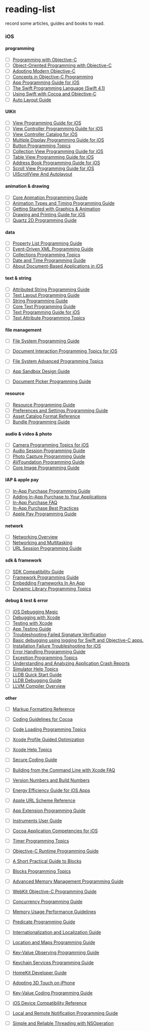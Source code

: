 # reading-list
record some articles, guides and books to read.

### iOS

#### programming

- [ ] [Programming with Objective-C](https://developer.apple.com/library/content/documentation/Cocoa/Conceptual/ProgrammingWithObjectiveC/Introduction/Introduction.html#//apple_ref/doc/uid/TP40011210)
- [ ] [Object-Oriented Programming with Objective-C](https://developer.apple.com/library/content/documentation/Cocoa/Conceptual/OOP_ObjC/Introduction/Introduction.html)
- [ ] [Adopting Modern Objective-C](https://developer.apple.com/library/content/releasenotes/ObjectiveC/ModernizationObjC/AdoptingModernObjective-C/AdoptingModernObjective-C.html#//apple_ref/doc/uid/TP40014150)
- [ ] [Concepts in Objective-C Programming](https://developer.apple.com/library/content/documentation/General/Conceptual/CocoaEncyclopedia/Introduction/Introduction.html)
- [ ] [App Programming Guide for iOS](https://developer.apple.com/library/content/documentation/iPhone/Conceptual/iPhoneOSProgrammingGuide/Introduction/Introduction.html)
- [ ] [The Swift Programming Language (Swift 4.1)](https://developer.apple.com/library/content/documentation/Swift/Conceptual/Swift_Programming_Language/index.html#//apple_ref/doc/uid/TP40014097)
- [ ] [Using Swift with Cocoa and Objective-C](https://developer.apple.com/library/content/documentation/Swift/Conceptual/BuildingCocoaApps/index.html)
- [ ] [Auto Layout Guide](https://developer.apple.com/library/content/documentation/UserExperience/Conceptual/AutolayoutPG/index.html#//apple_ref/doc/uid/TP40010853)

#### UIKit

- [ ] [View Programming Guide for iOS](https://developer.apple.com/library/content/documentation/WindowsViews/Conceptual/ViewPG_iPhoneOS/Introduction/Introduction.html#//apple_ref/doc/uid/TP40009503)
- [ ] [View Controller Programming Guide for iOS](https://developer.apple.com/library/content/featuredarticles/ViewControllerPGforiPhoneOS)
- [ ] [View Controller Catalog for iOS](https://developer.apple.com/library/content/documentation/WindowsViews/Conceptual/ViewControllerCatalog/Introduction.html#//apple_ref/doc/uid/TP40011313)
- [ ] [Multiple Display Programming Guide for iOS](https://developer.apple.com/library/content/documentation/WindowsViews/Conceptual/WindowAndScreenGuide/Introduction/Introduction.html)
- [ ] [Button Programming Topics](https://developer.apple.com/library/content/documentation/Cocoa/Conceptual/Button/Button.html#//apple_ref/doc/uid/10000019i)
- [ ] [Collection View Programming Guide for iOS](https://developer.apple.com/library/content/documentation/WindowsViews/Conceptual/CollectionViewPGforIOS/Introduction/Introduction.html)
- [ ] [Table View Programming Guide for iOS](https://developer.apple.com/library/content/documentation/UserExperience/Conceptual/TableView_iPhone/AboutTableViewsiPhone/AboutTableViewsiPhone.html)
- [ ] [Address Book Programming Guide for iOS](https://developer.apple.com/library/content/documentation/ContactData/Conceptual/AddressBookProgrammingGuideforiPhone/Introduction.html)
- [ ] [Scroll View Programming Guide for iOS](https://developer.apple.com/library/content/documentation/WindowsViews/Conceptual/UIScrollView_pg/Introduction/Introduction.html)
- [ ] [UIScrollView And Autolayout](https://developer.apple.com/library/content/technotes/tn2154/_index.html#//apple_ref/doc/uid/DTS40013309)

#### animation & drawing

- [ ] [Core Animation Programming Guide](https://developer.apple.com/library/content/documentation/Cocoa/Conceptual/CoreAnimation_guide/Introduction/Introduction.html#//apple_ref/doc/uid/TP40004514)
- [ ] [Animation Types and Timing Programming Guide](https://developer.apple.com/library/content/documentation/Cocoa/Conceptual/Animation_Types_Timing/Introduction/Introduction.html)
- [ ] [Getting Started with Graphics & Animation](https://developer.apple.com/library/content/referencelibrary/GettingStarted/GS_GraphicsImaging/_index.html#//apple_ref/doc/uid/TP30001000)
- [ ] [Drawing and Printing Guide for iOS](https://developer.apple.com/library/content/documentation/2DDrawing/Conceptual/DrawingPrintingiOS/Introduction/Introduction.html)
- [ ] [Quartz 2D Programming Guide](https://developer.apple.com/library/content/documentation/GraphicsImaging/Conceptual/drawingwithquartz2d/Introduction/Introduction.html#//apple_ref/doc/uid/TP30001066)

#### data

- [ ] [Property List Programming Guide](https://developer.apple.com/library/content/documentation/Cocoa/Conceptual/PropertyLists/Introduction/Introduction.html)
- [ ] [Event-Driven XML Programming Guide](https://developer.apple.com/library/content/documentation/Cocoa/Conceptual/XMLParsing/XMLParsing.html)
- [ ] [Collections Programming Topics](https://developer.apple.com/library/content/documentation/Cocoa/Conceptual/Collections/Collections.html)
- [ ] [Date and Time Programming Guide](https://developer.apple.com/library/content/documentation/Cocoa/Conceptual/DatesAndTimes/DatesAndTimes.html)
- [ ] [About Document-Based Applications in iOS](https://developer.apple.com/library/content/documentation/DataManagement/Conceptual/DocumentBasedAppPGiOS/Introduction/Introduction.html)

#### text & string
- [ ] [Attributed String Programming Guide](https://developer.apple.com/library/content/documentation/Cocoa/Conceptual/AttributedStrings/AttributedStrings.html#//apple_ref/doc/uid/10000036i)
- [ ] [Text Layout Programming Guide](https://developer.apple.com/library/content/documentation/Cocoa/Conceptual/TextLayout/TextLayout.html#//apple_ref/doc/uid/10000158i)
- [ ] [String Programming Guide](https://developer.apple.com/library/content/documentation/Cocoa/Conceptual/Strings/introStrings.html#//apple_ref/doc/uid/10000035i)
- [ ] [Core Text Programming Guide](https://developer.apple.com/library/content/documentation/StringsTextFonts/Conceptual/CoreText_Programming/Introduction/Introduction.html#//apple_ref/doc/uid/TP40005533)
- [ ] [Text Programming Guide for iOS](https://developer.apple.com/library/content/documentation/StringsTextFonts/Conceptual/TextAndWebiPhoneOS/Introduction/Introduction.html#//apple_ref/doc/uid/TP40009542)
- [ ] [Text Attribute Programming Topics](https://developer.apple.com/library/content/documentation/Cocoa/Conceptual/TextAttributes/TextAttributes.html)

#### file management

- [ ] [File System Programming Guide](https://developer.apple.com/library/content/documentation/FileManagement/Conceptual/FileSystemProgrammingGuide/Introduction/Introduction.html#//apple_ref/doc/uid/TP40010672)
- [ ] [Document Interaction Programming Topics for iOS](https://developer.apple.com/library/content/documentation/FileManagement/Conceptual/DocumentInteraction_TopicsForIOS/Introduction/Introduction.html)
- [ ] [File System Advanced Programming Topics](https://developer.apple.com/library/content/documentation/FileManagement/Conceptual/FileSystemAdvancedPT/Introduction/Introduction.html)
- [ ] [App Sandbox Design Guide](https://developer.apple.com/library/content/documentation/Security/Conceptual/AppSandboxDesignGuide/AboutAppSandbox/AboutAppSandbox.html#//apple_ref/doc/uid/TP40011183)
- [ ] [Document Picker Programming Guide](https://developer.apple.com/library/content/documentation/FileManagement/Conceptual/DocumentPickerProgrammingGuide/Introduction/Introduction.html#//apple_ref/doc/uid/TP40014451)


#### resource

- [ ] [Resource Programming Guide](https://developer.apple.com/library/content/documentation/Cocoa/Conceptual/LoadingResources/Introduction/Introduction.html)
- [ ] [Preferences and Settings Programming Guide](https://developer.apple.com/library/content/documentation/Cocoa/Conceptual/UserDefaults/Introduction/Introduction.html)
- [ ] [Asset Catalog Format Reference](https://developer.apple.com/library/content/documentation/Xcode/Reference/xcode_ref-Asset_Catalog_Format/index.html#//apple_ref/doc/uid/TP40015170)
- [ ] [Bundle Programming Guide](https://developer.apple.com/library/content/documentation/CoreFoundation/Conceptual/CFBundles/Introduction/Introduction.html#//apple_ref/doc/uid/10000123i)

#### audio & video & photo
- [ ] [Camera Programming Topics for iOS](https://developer.apple.com/library/content/documentation/AudioVideo/Conceptual/CameraAndPhotoLib_TopicsForIOS/Introduction/Introduction.html)
- [ ] [Audio Session Programming Guide](https://developer.apple.com/library/content/documentation/Audio/Conceptual/AudioSessionProgrammingGuide/Introduction/Introduction.html#//apple_ref/doc/uid/TP40007875)
- [ ] [Photo Capture Programming Guide](https://developer.apple.com/library/content/documentation/AudioVideo/Conceptual/PhotoCaptureGuide/index.html#//apple_ref/doc/uid/TP40017511)
- [ ] [AVFoundation Programming Guide](https://developer.apple.com/library/content/documentation/AudioVideo/Conceptual/AVFoundationPG/Articles/00_Introduction.html#//apple_ref/doc/uid/TP40010188)
- [ ] [Core Image Programming Guide](https://developer.apple.com/library/content/documentation/GraphicsImaging/Conceptual/CoreImaging/ci_intro/ci_intro.html#//apple_ref/doc/uid/TP30001185)

#### IAP & apple pay
- [ ] [In-App Purchase Programming Guide](https://developer.apple.com/library/content/documentation/NetworkingInternet/Conceptual/StoreKitGuide/Introduction.html#//apple_ref/doc/uid/TP40008267)
- [ ] [Adding In-App Purchase to Your Applications](https://developer.apple.com/library/content/technotes/tn2259/_index.html#//apple_ref/doc/uid/DTS40009578)
- [ ] [In-App Purchase FAQ](https://developer.apple.com/library/content/technotes/tn2413/_index.html#//apple_ref/doc/uid/DTS40016228)
- [ ] [In-App Purchase Best Practices](https://developer.apple.com/library/content/technotes/tn2387/_index.html#//apple_ref/doc/uid/DTS40014795)
- [ ] [Apple Pay Programming Guide](https://developer.apple.com/library/content/ApplePay_Guide/index.html#//apple_ref/doc/uid/TP40014764)

#### network

- [ ] [Networking Overview](https://developer.apple.com/library/content/documentation/NetworkingInternetWeb/Conceptual/NetworkingOverview/Introduction/Introduction.html#//apple_ref/doc/uid/TP40010220)
- [ ] [Networking and Multitasking](https://developer.apple.com/library/content/technotes/tn2277/_index.html#//apple_ref/doc/uid/DTS40010841)
- [ ] [URL Session Programming Guide](https://developer.apple.com/library/content/documentation/Cocoa/Conceptual/URLLoadingSystem/URLLoadingSystem.html#//apple_ref/doc/uid/10000165i)

#### sdk & framework

- [ ] [SDK Compatibility Guide](https://developer.apple.com/library/content/documentation/DeveloperTools/Conceptual/cross_development/Introduction/Introduction.html)
- [ ] [Framework Programming Guide](https://developer.apple.com/library/content/documentation/MacOSX/Conceptual/BPFrameworks/Frameworks.html)
- [ ] [Embedding Frameworks In An App](https://developer.apple.com/library/content/technotes/tn2435/_index.html#//apple_ref/doc/uid/DTS40017543)
- [ ] [Dynamic Library Programming Topics](https://developer.apple.com/library/content/documentation/DeveloperTools/Conceptual/DynamicLibraries/000-Introduction/Introduction.html)

#### debug & test & error

- [ ] [iOS Debugging Magic](https://developer.apple.com/library/content/technotes/tn2239/_index.html#//apple_ref/doc/uid/DTS40010638)
- [ ] [Debugging with Xcode](https://developer.apple.com/library/content/documentation/DeveloperTools/Conceptual/debugging_with_xcode/chapters/about_debugging_w_xcode.html#//apple_ref/doc/uid/TP40015022)
- [ ] [Testing with Xcode](https://developer.apple.com/library/content/documentation/DeveloperTools/Conceptual/testing_with_xcode/chapters/01-introduction.html#//apple_ref/doc/uid/TP40014132)
- [ ] [App Testing Guide](https://developer.apple.com/library/content/technotes/tn2431/_index.html#//apple_ref/doc/uid/DTS40017497)
- [ ] [Troubleshooting Failed Signature Verification](https://developer.apple.com/library/content/technotes/tn2318/_index.html#//apple_ref/doc/uid/DTS40013777)
- [ ] [Basic debugging using logging for Swift and Objective-C apps.](https://developer.apple.com/library/content/technotes/tn2347/_index.html#//apple_ref/doc/uid/DTS40014516)
- [ ] [Installation Failure Troubleshooting for iOS](https://developer.apple.com/library/content/technotes/tn2319/_index.html#//apple_ref/doc/uid/DTS40013778)
- [ ] [Error Handling Programming Guide](https://developer.apple.com/library/content/documentation/Cocoa/Conceptual/ErrorHandlingCocoa/ErrorHandling/ErrorHandling.html)
- [ ] [Exception Programming Topics](https://developer.apple.com/library/content/documentation/Cocoa/Conceptual/Exceptions/Exceptions.html)
- [ ] [Understanding and Analyzing Application Crash Reports](https://developer.apple.com/library/content/technotes/tn2151/_index.html#//apple_ref/doc/uid/DTS40008184)
- [ ] [Simulator Help Topics](https://developer.apple.com/library/content/documentation/IDEs/Conceptual/simulator_help_topics/Chapter/Chapter.html#//apple_ref/doc/uid/TP40017692)
- [ ] [LLDB Quick Start Guide](https://developer.apple.com/library/content/documentation/IDEs/Conceptual/gdb_to_lldb_transition_guide/document/Introduction.html)
- [ ] [LLDB Debugging Guide](https://developer.apple.com/library/content/documentation/General/Conceptual/lldb-guide/chapters/Introduction.html#//apple_ref/doc/uid/TP40016717)
- [ ] [LLVM Compiler Overview](https://developer.apple.com/library/content/documentation/CompilerTools/Conceptual/LLVMCompilerOverview/index.html)

#### other

- [ ] [Markup Formatting Reference](https://developer.apple.com/library/content/documentation/Xcode/Reference/xcode_markup_formatting_ref/index.html#//apple_ref/doc/uid/TP40016497)
- [ ] [Coding Guidelines for Cocoa](https://developer.apple.com/library/content/documentation/Cocoa/Conceptual/CodingGuidelines/CodingGuidelines.html)
- [ ] [Code Loading Programming Topics](https://developer.apple.com/library/content/documentation/Cocoa/Conceptual/LoadingCode/LoadingCode.html)
- [ ] [Xcode Profile Guided Optimization](https://developer.apple.com/library/content/documentation/DeveloperTools/Conceptual/xcode_profile_guided_optimization/Introduction/Introduction.html#//apple_ref/doc/uid/TP40014459)
- [ ] [Xcode Help Topics](https://developer.apple.com/library/content/documentation/IDEs/Reference/xcode_help-collection/Chapter/Chapter.html#//apple_ref/doc/uid/TP40009996)
- [ ] [Secure Coding Guide](https://developer.apple.com/library/content/documentation/Security/Conceptual/SecureCodingGuide/Introduction.html#//apple_ref/doc/uid/TP40002415)
- [ ] [Building from the Command Line with Xcode FAQ](https://developer.apple.com/library/content/technotes/tn2339/_index.html#//apple_ref/doc/uid/DTS40014588)
- [ ] [Version Numbers and Build Numbers](https://developer.apple.com/library/content/technotes/tn2420/_index.html#//apple_ref/doc/uid/DTS40016603)
- [ ] [Energy Efficiency Guide for iOS Apps](https://developer.apple.com/library/content/documentation/Performance/Conceptual/EnergyGuide-iOS/index.html#//apple_ref/doc/uid/TP40015243)
- [ ] [Apple URL Scheme Reference](https://developer.apple.com/library/content/featuredarticles/iPhoneURLScheme_Reference/Introduction/Introduction.html#//apple_ref/doc/uid/TP40007899)
- [ ] [App Extension Programming Guide](https://developer.apple.com/library/content/documentation/General/Conceptual/ExtensibilityPG/index.html#//apple_ref/doc/uid/TP40014214)
- [ ] [Instruments User Guide](https://developer.apple.com/library/content/documentation/DeveloperTools/Conceptual/InstrumentsUserGuide/index.html#//apple_ref/doc/uid/TP40004652)





- [ ] [Cocoa Application Competencies for iOS](https://developer.apple.com/library/content/documentation/General/Conceptual/Devpedia-CocoaApp)
- [ ] [Timer Programming Topics](https://developer.apple.com/library/content/documentation/Cocoa/Conceptual/Timers/Articles/usingTimers.html)
- [ ] [Objective-C Runtime Programming Guide](https://developer.apple.com/library/content/documentation/Cocoa/Conceptual/ObjCRuntimeGuide/Introduction/Introduction.html)
- [ ] [A Short Practical Guide to Blocks](https://developer.apple.com/library/content/featuredarticles/Short_Practical_Guide_Blocks/index.html)
- [ ] [Blocks Programming Topics](https://developer.apple.com/library/content/documentation/Cocoa/Conceptual/Blocks/Articles/00_Introduction.html)
- [ ] [Advanced Memory Management Programming Guide](https://developer.apple.com/library/content/documentation/Cocoa/Conceptual/MemoryMgmt/Articles/MemoryMgmt.html)
- [ ] [WebKit Objective-C Programming Guide](https://developer.apple.com/library/content/documentation/Cocoa/Conceptual/DisplayWebContent/DisplayWebContent.html)
- [ ] [Concurrency Programming Guide](https://developer.apple.com/library/content/documentation/General/Conceptual/ConcurrencyProgrammingGuide/Introduction/Introduction.html)
- [ ] [Memory Usage Performance Guidelines](https://developer.apple.com/library/content/documentation/Performance/Conceptual/ManagingMemory/ManagingMemory.html)
- [ ] [Predicate Programming Guide](https://developer.apple.com/library/content/documentation/Cocoa/Conceptual/Predicates/AdditionalChapters/Introduction.html#//apple_ref/doc/uid/TP40001789)
- [ ] [Internationalization and Localization Guide](https://developer.apple.com/library/content/documentation/MacOSX/Conceptual/BPInternational/Introduction/Introduction.html#//apple_ref/doc/uid/10000171i)
- [ ] [Location and Maps Programming Guide](https://developer.apple.com/library/content/documentation/UserExperience/Conceptual/LocationAwarenessPG/Introduction/Introduction.html#//apple_ref/doc/uid/TP40009497)
- [ ] [Key-Value Observing Programming Guide](https://developer.apple.com/library/content/documentation/Cocoa/Conceptual/KeyValueObserving/KeyValueObserving.html#//apple_ref/doc/uid/10000177i)
- [ ] [Keychain Services Programming Guide](https://developer.apple.com/library/content/documentation/Security/Conceptual/keychainServConcepts/01introduction/introduction.html#//apple_ref/doc/uid/TP30000897)
- [ ] [HomeKit Developer Guide](https://developer.apple.com/library/content/documentation/NetworkingInternet/Conceptual/HomeKitDeveloperGuide/Introduction/Introduction.html#//apple_ref/doc/uid/TP40015050)
- [ ] [Adopting 3D Touch on iPhone](https://developer.apple.com/library/content/documentation/UserExperience/Conceptual/Adopting3DTouchOniPhone/index.html#//apple_ref/doc/uid/TP40016543)
- [ ] [Key-Value Coding Programming Guide](https://developer.apple.com/library/content/documentation/Cocoa/Conceptual/KeyValueCoding/index.html#//apple_ref/doc/uid/10000107i)
- [ ] [iOS Device Compatibility Reference](https://developer.apple.com/library/content/documentation/DeviceInformation/Reference/iOSDeviceCompatibility/Introduction/Introduction.html#//apple_ref/doc/uid/TP40013599)
- [ ] [Local and Remote Notification Programming Guide](https://developer.apple.com/library/content/documentation/NetworkingInternet/Conceptual/RemoteNotificationsPG/index.html#//apple_ref/doc/uid/TP40008194)
- [ ] [Simple and Reliable Threading with NSOperation](https://developer.apple.com/library/content/technotes/tn2109/_index.html#//apple_ref/doc/uid/DTS40010274)